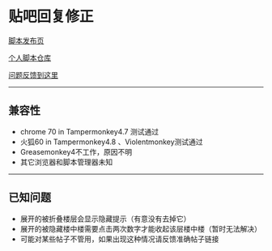 贴吧回复修正
=========================

[脚本发布页](https://greasyfork.org/zh-CN/scripts/368446)

[个人脚本仓库](https://github.com/indefined/UserScripts)

[问题反馈到这里](https://github.com/indefined/UserScripts/issues)

-------------------------
## 兼容性

- chrome 70 in Tampermonkey4.7 测试通过
- 火狐60 in Tampermonkey4.8 、Violentmonkey测试通过
- Greasemonkey4不工作，原因不明
- 其它浏览器和脚本管理器未知

-------------------------
## 已知问题

- 展开的被折叠楼层会显示隐藏提示（有意没有去掉它）
- 展开的被隐藏楼中楼需要点击两次数字才能收起该层楼中楼（暂时无法解决）
- 可能对某些帖子不管用，如果出现这种情况请反馈准确帖子链接
